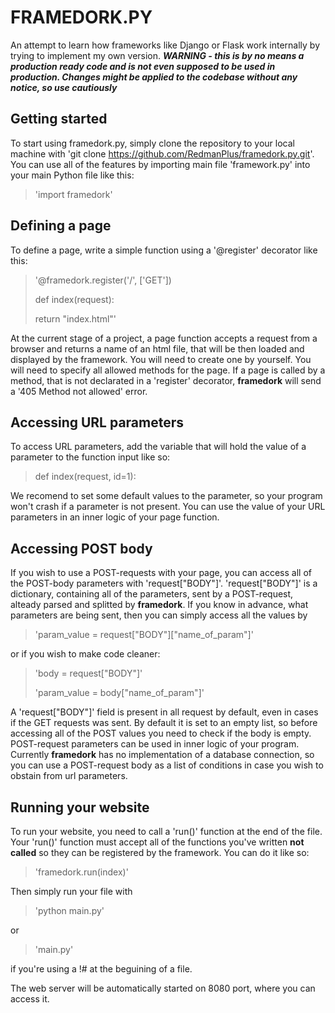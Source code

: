 # FRAMEDORK.PY

An attempt to learn how frameworks like Django or Flask work internally by trying to implement my own version.
***WARNING - this is by no means a production ready code and is not even supposed to be used in production. Changes might be applied to the codebase without any notice, so use cautiously***

## Getting started

To start using framedork.py, simply clone the repository to your local machine with 'git clone https://github.com/RedmanPlus/framedork.py.git'. You can use all of the features by importing main file 'framework.py' into your main Python file like this:

> 'import framedork'

## Defining a page

To define a page, write a simple function using a '@register' decorator like this:

> '@framedork.register('/', ['GET'])
>
> def index(request):
>
>   return "index.html"'

At the current stage of a project, a page function accepts a request from a browser and returns a name of an html file, that will be then loaded and displayed by the framework. You will need to create one by yourself.
You will need to specify all allowed methods for the page. If a page is called by a method, that is not declarated in a 'register' decorator, **framedork** will send a '405 Method not allowed' error.

## Accessing URL parameters

To access URL parameters, add the variable that will hold the value of a parameter to the function input like so:

> def index(request, id=1):

We recomend to set some default values to the parameter, so your program won't crash if a parameter is not present. You can use the value of your URL parameters in an inner logic of your page function.

## Accessing POST body

If you wish to use a POST-requests with your page, you can access all of the POST-body parameters with 'request["BODY"]'.
'request["BODY"]' is a dictionary, containing all of the parameters, sent by a POST-request, alteady parsed and splitted by **framedork**. If you know in advance, what parameters are being sent, then you can simply access all the values by

> 'param_value = request["BODY"]["name_of_param"]'

or if you wish to make code cleaner:

> 'body = request["BODY"]'
>
> 'param_value = body["name_of_param"]'

A 'request["BODY"]' field is present in all request by default, even in cases if the GET requests was sent. By default it is set to an empty list, so before accessing all of the POST values you need to check if the body is empty. 
POST-request parameters can be used in inner logic of your program. Currently **framedork** has no implementation of a database connection, so you can use a POST-request body as a list of conditions in case you wish to obstain from url parameters.

## Running your website

To run your website, you need to call a 'run()' function at the end of the file. Your 'run()' function must accept all of the functions you've written **not called** so they can be registered by the framework. You can do it like so:

> 'framedork.run(index)'

Then simply run your file with

> 'python main.py'

or

> 'main.py'

if you're using a !# at the beguining of a file.

The web server will be automatically started on 8080 port, where you can access it.